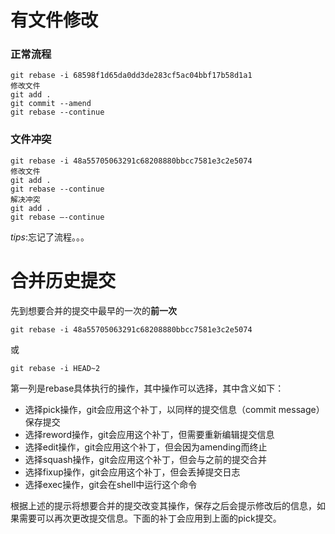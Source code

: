 # 有文件修改
### 正常流程

	git rebase -i 68598f1d65da0dd3de283cf5ac04bbf17b58d1a1
	修改文件
	git add .
	git commit --amend
	git rebase --continue

### 文件冲突
	git rebase -i 48a55705063291c68208880bbcc7581e3c2e5074
	修改文件
	git add .
	git rebase --continue
	解决冲突
	git add .
	git rebase –-continue

*tips*:忘记了流程。。。

# 合并历史提交
先到想要合并的提交中最早的一次的**前一次**
```
git rebase -i 48a55705063291c68208880bbcc7581e3c2e5074
```
或
```
git rebase -i HEAD~2
```

第一列是rebase具体执行的操作，其中操作可以选择，其中含义如下：

- 选择pick操作，git会应用这个补丁，以同样的提交信息（commit message）保存提交
- 选择reword操作，git会应用这个补丁，但需要重新编辑提交信息
- 选择edit操作，git会应用这个补丁，但会因为amending而终止
- 选择squash操作，git会应用这个补丁，但会与之前的提交合并
- 选择fixup操作，git会应用这个补丁，但会丢掉提交日志
- 选择exec操作，git会在shell中运行这个命令

根据上述的提示将想要合并的提交改变其操作，保存之后会提示修改后的信息，如果需要可以再次更改提交信息。下面的补丁会应用到上面的pick提交。


